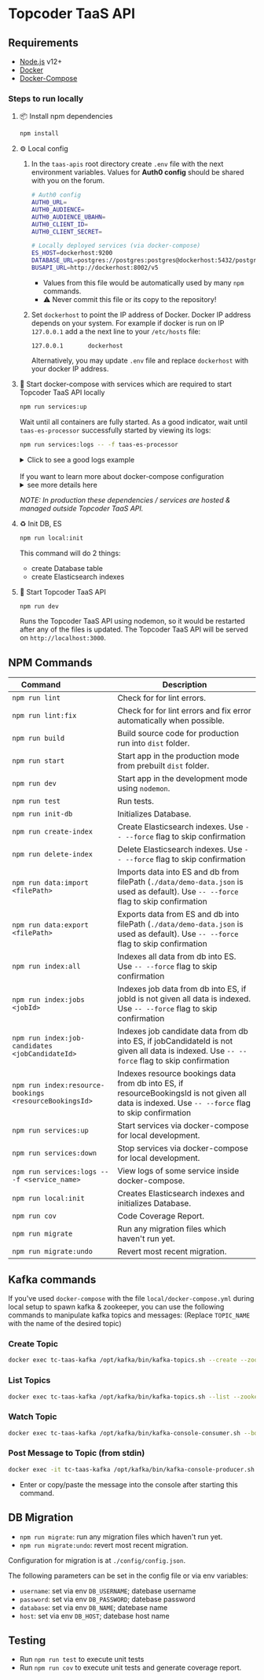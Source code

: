 # Topcoder TaaS API

## Requirements

- [Node.js](https://nodejs.org/en/) v12+
- [Docker](https://www.docker.com/)
- [Docker-Compose](https://docs.docker.com/compose/install/)

### Steps to run locally

1. 📦 Install npm dependencies

   ```bash
   npm install
   ```

2. ⚙ Local config

   1. In the `taas-apis` root directory create `.env` file with the next environment variables. Values for **Auth0 config** should be shared with you on the forum.<br>

      ```bash
      # Auth0 config
      AUTH0_URL=
      AUTH0_AUDIENCE=
      AUTH0_AUDIENCE_UBAHN=
      AUTH0_CLIENT_ID=
      AUTH0_CLIENT_SECRET=

      # Locally deployed services (via docker-compose)
      ES_HOST=dockerhost:9200
      DATABASE_URL=postgres://postgres:postgres@dockerhost:5432/postgres
      BUSAPI_URL=http://dockerhost:8002/v5
      ```

      - Values from this file would be automatically used by many `npm` commands.
      - ⚠️ Never commit this file or its copy to the repository!

   1. Set `dockerhost` to point the IP address of Docker. Docker IP address depends on your system. For example if docker is run on IP `127.0.0.1` add a the next line to your `/etc/hosts` file:

      ```
      127.0.0.1       dockerhost
      ```

      Alternatively, you may update `.env` file and replace `dockerhost` with your docker IP address.

3. 🚢 Start docker-compose with services which are required to start Topcoder TaaS API locally

   ```bash
   npm run services:up
   ```

   Wait until all containers are fully started. As a good indicator, wait until `taas-es-processor` successfully started by viewing its logs:

   ```bash
   npm run services:logs -- -f taas-es-processor
   ```

   <details><summary>Click to see a good logs example</summary>
   <br>

   - first it would be waiting for `kafka-client` to create all the required topics and exit, you would see:

   ```
   tc-taas-es-procesor  | Waiting for kafka-client to exit....
   ```

   - after that, `taas-es-processor` would be started itself. Make sure it successfully connected to Kafka, you should see 9 lines with text `Subscribed to taas.`:

   ```
   tc-taas-es-procesor  | 2021-01-22T14:27:48.971Z DEBUG no-kafka-client Subscribed to taas.jobcandidate.create:0 offset 0 leader kafka:9093
   tc-taas-es-procesor  | 2021-01-22T14:27:48.972Z DEBUG no-kafka-client Subscribed to taas.job.create:0 offset 0 leader kafka:9093
   tc-taas-es-procesor  | 2021-01-22T14:27:48.972Z DEBUG no-kafka-client Subscribed to taas.resourcebooking.delete:0 offset 0 leader kafka:9093
   tc-taas-es-procesor  | 2021-01-22T14:27:48.973Z DEBUG no-kafka-client Subscribed to taas.jobcandidate.delete:0 offset 0 leader kafka:9093
   tc-taas-es-procesor  | 2021-01-22T14:27:48.974Z DEBUG no-kafka-client Subscribed to taas.jobcandidate.update:0 offset 0 leader kafka:9093
   tc-taas-es-procesor  | 2021-01-22T14:27:48.975Z DEBUG no-kafka-client Subscribed to taas.resourcebooking.create:0 offset 0 leader kafka:9093
   tc-taas-es-procesor  | 2021-01-22T14:27:48.976Z DEBUG no-kafka-client Subscribed to taas.job.delete:0 offset 0 leader kafka:9093
   tc-taas-es-procesor  | 2021-01-22T14:27:48.977Z DEBUG no-kafka-client Subscribed to taas.job.update:0 offset 0 leader kafka:9093
   tc-taas-es-procesor  | 2021-01-22T14:27:48.978Z DEBUG no-kafka-client Subscribed to taas.resourcebooking.update:0 offset 0 leader kafka:9093
   ```

   </details>

   <br>
   If you want to learn more about docker-compose configuration
   <details><summary>see more details here</summary>
   <br>

   This docker-compose file starts the next services:
   | Service | Name | Port |
   |----------|:-----:|:----:|
   | PostgreSQL | postgres | 5432 |
   | Elasticsearch | elasticsearch | 9200 |
   | Zookeeper | zookeeper | 2181 |
   | Kafka | kafka | 9092 |
   | [tc-bus-api](https://github.com/topcoder-platform/tc-bus-api) | tc-bus-api | 8002 |
   | [taas-es-processor](https://github.com/topcoder-platform/taas-es-processor) | taas-es-processor | 5000 |

   - as many of the Topcoder services in this docker-compose require Auth0 configuration for M2M calls, our docker-compose file passes environment variables `AUTH0_CLIENT_ID`, `AUTH0_CLIENT_SECRET`, `AUTH0_URL`, `AUTH0_AUDIENCE`, `AUTH0_PROXY_SERVER_URL` to its containers. docker-compose takes them from `.env` file if provided.

   - `docker-compose` automatically would create Kafka topics which are used by `taas-es-processor` listed in `local/kafka-client/topics.txt`.

   - To view the logs from any container inside docker-compose use the following command, replacing `SERVICE_NAME` with the corresponding value under the **Name** column in the above table:

     ```bash
     npm run services:log -- -f SERVICE_NAME
     ```

   - If you want to modify the code of any of the services which are run inside this docker-compose file, you can stop such service inside docker-compose by command `docker-compose -f local/docker-compose.yml stop -f <SERVICE_NAME>` and run the service separately, following its README file.

   </details>

   _NOTE: In production these dependencies / services are hosted & managed outside Topcoder TaaS API._

4. ♻ Init DB, ES

   ```bash
   npm run local:init
   ```

   This command will do 2 things:

   - create Database table
   - create Elasticsearch indexes

5. 🚀 Start Topcoder TaaS API

   ```bash
   npm run dev
   ```

   Runs the Topcoder TaaS API using nodemon, so it would be restarted after any of the files is updated.
   The Topcoder TaaS API will be served on `http://localhost:3000`.

## NPM Commands

| Command&nbsp;&nbsp;&nbsp;&nbsp;&nbsp;&nbsp;&nbsp;&nbsp;&nbsp;&nbsp;&nbsp;&nbsp;&nbsp;&nbsp;&nbsp;&nbsp;&nbsp;&nbsp;&nbsp; | Description                                                          |
| ------------------------------------------------------------------------------------------------------------------------- | -------------------------------------------------------------------- |
| `npm run lint`                                                                                                            | Check for for lint errors.                                           |
| `npm run lint:fix`                                                                                                        | Check for for lint errors and fix error automatically when possible. |
| `npm run build`                                                                                                           | Build source code for production run into `dist` folder.             |
| `npm run start`                                                                                                           | Start app in the production mode from prebuilt `dist` folder.        |
| `npm run dev`                                                                                                             | Start app in the development mode using `nodemon`.                   |
| `npm run test`                                                                                                            | Run tests.                                                           |
| `npm run init-db`                                                                                                         | Initializes Database.                                                |
| `npm run create-index`                                                                                                    | Create Elasticsearch indexes. Use `-- --force` flag to skip confirmation                                       |
| `npm run delete-index`                                                                                                    | Delete Elasticsearch indexes. Use `-- --force` flag to skip confirmation  |
| `npm run data:import <filePath>`                                                                                                       | Imports data into ES and db from filePath (`./data/demo-data.json` is used as default). Use `-- --force` flag to skip confirmation |
| `npm run data:export <filePath>`                                                                                                       | Exports data from ES and db into filePath (`./data/demo-data.json` is used as default). Use `-- --force` flag to skip confirmation |
| `npm run index:all`                                                                                                       | Indexes all data from db into ES. Use `-- --force` flag to skip confirmation|
| `npm run index:jobs <jobId>`                                                                                                       | Indexes job data from db into ES, if jobId is not given all data is indexed. Use `-- --force` flag to skip confirmation |
| `npm run index:job-candidates <jobCandidateId>`                                                                                                   | Indexes job candidate data from db into ES, if jobCandidateId is not given all data is indexed. Use `-- --force` flag to skip confirmation |
| `npm run index:resource-bookings <resourceBookingsId>`                                                                                                       | Indexes resource bookings data from db into ES, if resourceBookingsId is not given all data is indexed. Use `-- --force` flag to skip confirmation |
| `npm run services:up`                                                                                                     | Start services via docker-compose for local development.             |
| `npm run services:down`                                                                                                   | Stop services via docker-compose for local development.              |
| `npm run services:logs -- -f <service_name>`                                                                              | View logs of some service inside docker-compose.                     |
| `npm run local:init`                                                                                                      | Creates Elasticsearch indexes and initializes Database.              |
| `npm run cov`                                                                                                             | Code Coverage Report.                                                |
| `npm run migrate`                                                                                                         | Run any migration files which haven't run yet.                       |
| `npm run migrate:undo`                                                                                                    | Revert most recent migration.                                        |

## Kafka commands

If you've used `docker-compose` with the file `local/docker-compose.yml` during local setup to spawn kafka & zookeeper, you can use the following commands to manipulate kafka topics and messages:
(Replace `TOPIC_NAME` with the name of the desired topic)

### Create Topic

```bash
docker exec tc-taas-kafka /opt/kafka/bin/kafka-topics.sh --create --zookeeper zookeeper:2181 --partitions 1 --replication-factor 1 --topic TOPIC_NAME
```

### List Topics

```bash
docker exec tc-taas-kafka /opt/kafka/bin/kafka-topics.sh --list --zookeeper zookeeper:2181
```

### Watch Topic

```bash
docker exec tc-taas-kafka /opt/kafka/bin/kafka-console-consumer.sh --bootstrap-server localhost:9092 --topic TOPIC_NAME
```

### Post Message to Topic (from stdin)

```bash
docker exec -it tc-taas-kafka /opt/kafka/bin/kafka-console-producer.sh --broker-list localhost:9092 --topic TOPIC_NAME
```

- Enter or copy/paste the message into the console after starting this command.

## DB Migration

- `npm run migrate`: run any migration files which haven't run yet.
- `npm run migrate:undo`: revert most recent migration.

Configuration for migration is at `./config/config.json`.

The following parameters can be set in the config file or via env variables:

- `username`: set via env `DB_USERNAME`; datebase username
- `password`: set via env `DB_PASSWORD`; datebase password
- `database`: set via env `DB_NAME`; datebase name
- `host`: set via env `DB_HOST`; datebase host name

## Testing

- Run `npm run test` to execute unit tests
- Run `npm run cov` to execute unit tests and generate coverage report.
